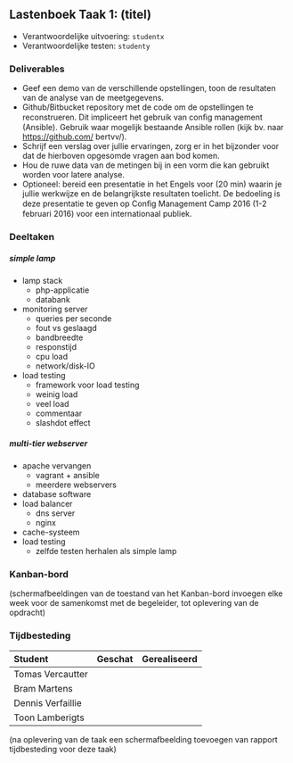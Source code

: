 ## Lastenboek Taak 1: (titel)

* Verantwoordelijke uitvoering: `studentx`
* Verantwoordelijke testen: `studenty`

### Deliverables

* Geef een demo van de verschillende opstellingen, toon de resultaten van de analyse van de meetgegevens.
* Github/Bitbucket repository met de code om de opstellingen te reconstrueren. Dit impliceert het gebruik van conﬁg management (Ansible). Gebruik waar mogelijk bestaande Ansible rollen (kijk bv. naar https://github.com/ bertvv/).
* Schrijf een verslag over jullie ervaringen, zorg er in het bijzonder voor dat de hierboven opgesomde vragen aan bod komen.
* Hou de ruwe data van de metingen bij in een vorm die kan gebruikt worden voor latere analyse.
* Optioneel: bereid een presentatie in het Engels voor (20 min) waarin je jullie werkwijze en de belangrijkste resultaten toelicht. De bedoeling is deze presentatie te geven op Conﬁg Management Camp 2016 (1-2 februari 2016) voor een internationaal publiek.

### Deeltaken

##### simple lamp

* lamp stack
  - php-applicatie
  - databank
* monitoring server
  - queries per seconde
  - fout vs geslaagd
  - bandbreedte
  - responstijd
  - cpu load
  - network/disk-IO
* load testing
  - framework voor load testing
  - weinig load
  - veel load
  - commentaar
  - slashdot effect

##### multi-tier webserver

* apache vervangen
  - vagrant + ansible
  - meerdere webservers
* database software
* load balancer
  - dns server
  - nginx
* cache-systeem
* load testing
  - zelfde testen herhalen als simple lamp

### Kanban-bord

(schermafbeeldingen van de toestand van het Kanban-bord invoegen elke week voor de samenkomst met de begeleider, tot oplevering van de opdracht)

### Tijdbesteding

| Student  | Geschat | Gerealiseerd |
| :---     |    ---: |         ---: |
| Tomas Vercautter | | |
| Bram Martens | | |
| Dennis Verfaillie | | |
| Toon Lamberigts | | |

(na oplevering van de taak een schermafbeelding toevoegen van rapport tijdbesteding voor deze taak)
